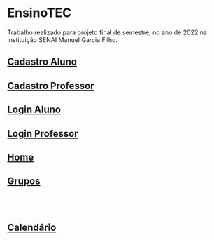 # EnsinoTEC
Trabalho realizado para projeto final de semestre, no ano de 2022 na instituição SENAI Manuel Garcia Filho.

<h2><a href="https://danilospinola.github.io/EnsinoTEC/cad-aluno.html">Cadastro Aluno</a></h2>
<h2><a href="https://danilospinola.github.io/EnsinoTEC/cad-prof.html">Cadastro Professor</a></h2>
<h2><a href="https://danilospinola.github.io/EnsinoTEC/login-aluno.html">Login Aluno</a></h2>
<h2><a href="https://danilospinola.github.io/EnsinoTEC/login-prof.html">Login Professor</a></h2>
<h2><a href="https://danilospinola.github.io/EnsinoTEC/index.html">Home</a></h2>
<h2><a href="https://danilospinola.github.io/EnsinoTEC/grupos.html">Grupos</a></h2>

<br><br>

<h2><a href="https://danilospinola.github.io/EnsinoTEC/calendar.html">Calendário</a></h2>
